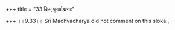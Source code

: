 +++
title = "33 किम् पुनर्ब्राह्मणाः"

+++
।।9.33।। Sri Madhvacharya did not comment on this sloka.,
